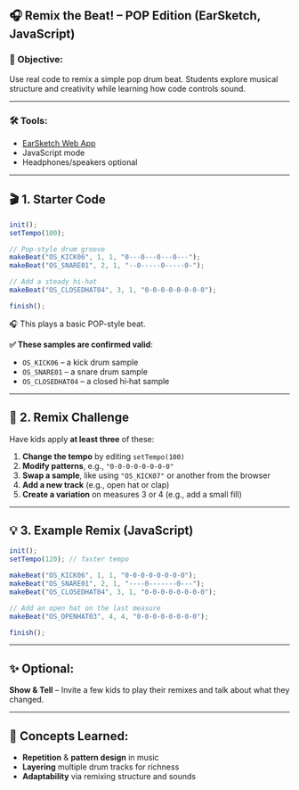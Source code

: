 ## 🎧 Remix the Beat! – POP Edition (EarSketch, JavaScript)

### 🧠 Objective:

Use real code to remix a simple pop drum beat. Students explore musical structure and creativity while learning how code controls sound.

---

### 🛠 Tools:

* [EarSketch Web App](https://earsketch.gatech.edu/)
* JavaScript mode
* Headphones/speakers optional

---

## 🎬 1. Starter Code

```javascript
init();
setTempo(100);

// Pop-style drum groove
makeBeat("OS_KICK06", 1, 1, "0---0---0---0---");
makeBeat("OS_SNARE01", 2, 1, "--0-----0-----0-");

// Add a steady hi-hat
makeBeat("OS_CLOSEDHAT04", 3, 1, "0-0-0-0-0-0-0-0");

finish();
```

🎧 This plays a basic POP-style beat.

**✅ These samples are confirmed valid**:

* `OS_KICK06` – a kick drum sample
* `OS_SNARE01` – a snare drum sample
* `OS_CLOSEDHAT04` – a closed hi‑hat sample

---

## 🔄 2. Remix Challenge

Have kids apply **at least three** of these:

1. **Change the tempo** by editing `setTempo(100)`
2. **Modify patterns**, e.g., `"0-0-0-0-0-0-0-0"`
3. **Swap a sample**, like using `"OS_KICK07"` or another from the browser
4. **Add a new track** (e.g., open hat or clap)
5. **Create a variation** on measures 3 or 4 (e.g., add a small fill)

---

## 💡 3. Example Remix (JavaScript)

```javascript
init();
setTempo(120); // faster tempo

makeBeat("OS_KICK06", 1, 1, "0-0-0-0-0-0-0-0");
makeBeat("OS_SNARE01", 2, 1, "----0-------0---");
makeBeat("OS_CLOSEDHAT04", 3, 1, "0-0-0-0-0-0-0-0");

// Add an open hat on the last measure
makeBeat("OS_OPENHAT03", 4, 4, "0-0-0-0-0-0-0-0");

finish();
```

---

## ✨ Optional:

**Show & Tell** – Invite a few kids to play their remixes and talk about what they changed.

---

## 🧠 Concepts Learned:

* **Repetition** & **pattern design** in music
* **Layering** multiple drum tracks for richness
* **Adaptability** via remixing structure and sounds
